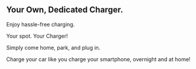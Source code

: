 ## **Your Own, Dedicated Charger.**

Enjoy hassle-free charging.

Your spot. Your Charger!

Simply come home, park, and plug in.

Charge your car like you charge your smartphone, overnight and at home!
